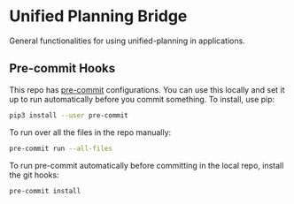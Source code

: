 # Unified Planning Bridge

General functionalities for using unified-planning in applications.


## Pre-commit Hooks


This repo has [pre-commit](https://pre-commit.com/) configurations. You can use this locally and set it up to run automatically before you commit something. To install, use pip:

```bash
pip3 install --user pre-commit
```

To run over all the files in the repo manually:

```bash
pre-commit run --all-files
```

To run pre-commit automatically before committing in the local repo, install the git hooks:

```bash
pre-commit install
```
